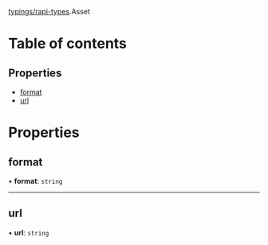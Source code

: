 [typings/rapi-types](../modules/typings_rapi_types.md).Asset

# Table of contents

## Properties

- [format](typings_rapi_types.Asset.md#format)
- [url](typings_rapi_types.Asset.md#url)

# Properties

## format

• **format**: `string`

___

## url

• **url**: `string`
